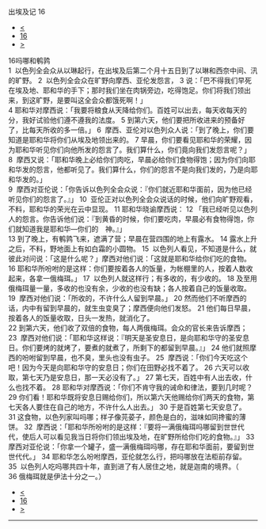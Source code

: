 ﻿





 出埃及记 16




* [<](bible/EXO15.md)
* [16](bible/EXO.md)
* [>](bible/EXO17.md)



 
16吗哪和鹌鹑  
1  以色列全会众从以琳起行，在出埃及后第二个月十五日到了以琳和西奈中间、汛的旷野。 
2  以色列全会众在旷野向摩西、亚伦发怨言， 
3 说：「巴不得我们早死在埃及地、耶和华的手下；那时我们坐在肉锅旁边，吃得饱足。你们将我们领出来，到这旷野，是要叫这全会众都饿死啊！」  
4 耶和华对摩西说：「我要将粮食从天降给你们。百姓可以出去，每天收每天的分，我好试验他们遵不遵我的法度。 
5 到第六天，他们要把所收进来的预备好了，比每天所收的多一倍。」 
6  摩西、亚伦对以色列众人说：「到了晚上，你们要知道是耶和华将你们从埃及地领出来的。 
7 早晨，你们要看见耶和华的荣耀，因为耶和华听见你们向他所发的怨言了。我们算什么，你们竟向我们发怨言呢？」 
8  摩西又说：「耶和华晚上必给你们肉吃，早晨必给你们食物得饱；因为你们向耶和华发的怨言，他都听见了。我们算什么，你们的怨言不是向我们发的，乃是向耶和华发的。」  
9  摩西对亚伦说：「你告诉以色列全会众说：『你们就近耶和华面前，因为他已经听见你们的怨言了。』」 
10  亚伦正对以色列全会众说话的时候，他们向旷野观看，不料，耶和华的荣光在云中显现。 
11 耶和华晓谕摩西说： 
12 「我已经听见以色列人的怨言。你告诉他们说：『到黄昏的时候，你们要吃肉，早晨必有食物得饱，你们就知道我是耶和华—你们的　神。』」  
13 到了晚上，有鹌鹑飞来，遮满了营；早晨在营四围的地上有露水。 
14 露水上升之后，不料，野地面上有如白霜的小圆物。 
15  以色列人看见，不知道是什么，就彼此对问说：「这是什么呢？」摩西对他们说：「这就是耶和华给你们吃的食物。 
16 耶和华所吩咐的是这样：你们要按着各人的饭量，为帐棚里的人，按着人数收起来，各拿一俄梅珥。」 
17  以色列人就这样行；有多收的，有少收的。 
18 及至用俄梅珥量一量，多收的也没有余，少收的也没有缺；各人按着自己的饭量收取。 
19  摩西对他们说：「所收的，不许什么人留到早晨。」 
20 然而他们不听摩西的话，内中有留到早晨的，就生虫变臭了；摩西便向他们发怒。 
21 他们每日早晨，按着各人的饭量收取，日头一发热，就消化了。  
22 到第六天，他们收了双倍的食物，每人两俄梅珥。会众的官长来告诉摩西； 
23  摩西对他们说：「耶和华这样说：『明天是圣安息日，是向耶和华守的圣安息日。你们要烤的就烤了，要煮的就煮了，所剩下的都留到早晨。』」 
24 他们就照摩西的吩咐留到早晨，也不臭，里头也没有虫子。 
25  摩西说：「你们今天吃这个吧！因为今天是向耶和华守的安息日；你们在田野必找不着了。 
26 六天可以收取，第七天乃是安息日，那一天必没有了。」 
27 第七天，百姓中有人出去收，什么也找不着。 
28 耶和华对摩西说：「你们不肯守我的诫命和律法，要到几时呢？ 
29 你们看！耶和华既将安息日赐给你们，所以第六天他赐给你们两天的食物，第七天各人要住在自己的地方，不许什么人出去。」 
30 于是百姓第七天安息了。  
31 这食物，以色列家叫吗哪；样子像芫荽子，颜色是白的，滋味如同搀蜜的薄饼。 
32  摩西说：「耶和华所吩咐的是这样：『要将一满俄梅珥吗哪留到世世代代，使后人可以看见我当日将你们领出埃及地，在旷野所给你们吃的食物。』」 
33  摩西对亚伦说：「你拿一个罐子，盛一满俄梅珥吗哪，存在耶和华面前，要留到世世代代。」 
34 耶和华怎么吩咐摩西，亚伦就怎么行，把吗哪放在法柜前存留。 
35  以色列人吃吗哪共四十年，直到进了有人居住之地，就是迦南的境界。（ 
36 俄梅珥就是伊法十分之一。） 
* [<](bible/EXO15.md)
* [16](bible/EXO.md)
* [>](bible/EXO17.md)





---









